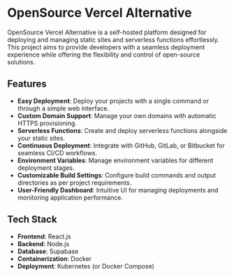 # OpenSource Vercel Alternative

OpenSource Vercel Alternative is a self-hosted platform designed for deploying and managing static sites and serverless functions effortlessly. This project aims to provide developers with a seamless deployment experience while offering the flexibility and control of open-source solutions.

## Features

- **Easy Deployment**: Deploy your projects with a single command or through a simple web interface.
- **Custom Domain Support**: Manage your own domains with automatic HTTPS provisioning.
- **Serverless Functions**: Create and deploy serverless functions alongside your static sites.
- **Continuous Deployment**: Integrate with GitHub, GitLab, or Bitbucket for seamless CI/CD workflows.
- **Environment Variables**: Manage environment variables for different deployment stages.
- **Customizable Build Settings**: Configure build commands and output directories as per project requirements.
- **User-Friendly Dashboard**: Intuitive UI for managing deployments and monitoring application performance.

## Tech Stack

- **Frontend**: React.js
- **Backend**: Node.js
- **Database**: Supabase
- **Containerization**: Docker
- **Deployment**: Kubernetes (or Docker Compose)
